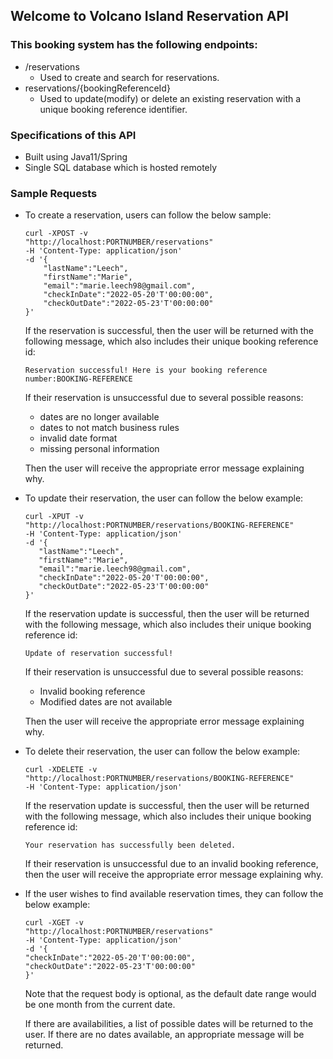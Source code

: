 ## Welcome to Volcano Island Reservation API

### This booking system has the following endpoints:
- /reservations
  - Used to create and search for reservations.
- reservations/{bookingReferenceId}
    - Used to update(modify) or delete an existing reservation with a unique booking reference identifier.
    
### Specifications of this API
- Built using Java11/Spring 
- Single SQL database which is hosted remotely

### Sample Requests
- To create a reservation, users can follow the below sample:

    ```
    curl -XPOST -v 
    "http://localhost:PORTNUMBER/reservations" 
    -H 'Content-Type: application/json' 
    -d '{
        "lastName":"Leech", 
        "firstName":"Marie", 
        "email":"marie.leech98@gmail.com",
        "checkInDate":"2022-05-20'T'00:00:00",
        "checkOutDate":"2022-05-23'T'00:00:00"
    }'
    ```
    
    If the reservation is successful, then the user will be returned with the following message, which also includes their unique booking reference id: 
    
    `Reservation successful! Here is your booking reference number:BOOKING-REFERENCE`
    
    If their reservation is unsuccessful due to several possible reasons:
    - dates are no longer available
    - dates to not match business rules
    - invalid date format
    - missing personal information
    
    Then the user will receive the appropriate error message explaining why. 

- To update their reservation, the user can follow the below example:
     ```
    curl -XPUT -v 
    "http://localhost:PORTNUMBER/reservations/BOOKING-REFERENCE" 
    -H 'Content-Type: application/json' 
    -d '{
        "lastName":"Leech",
        "firstName":"Marie",
        "email":"marie.leech98@gmail.com",
        "checkInDate":"2022-05-20'T'00:00:00",
        "checkOutDate":"2022-05-23'T'00:00:00"
    }'
    ```

  If the reservation update is successful, then the user will be returned with the following message, which also includes their unique booking reference id:

  `Update of reservation successful!`

  If their reservation is unsuccessful due to several possible reasons:
    - Invalid booking reference
    - Modified dates are not available

  Then the user will receive the appropriate error message explaining why. 

- To delete their reservation, the user can follow the below example:
  ```
  curl -XDELETE -v
  "http://localhost:PORTNUMBER/reservations/BOOKING-REFERENCE"
  -H 'Content-Type: application/json'
    ```

  If the reservation update is successful, then the user will be returned with the following message, which also includes their unique booking reference id:

  `Your reservation has successfully been deleted.`

  If their reservation is unsuccessful due to an invalid booking reference, then the user will receive the appropriate error message explaining why. 

- If the user wishes to find available reservation times, they can follow the below example:
    ```
    curl -XGET -v
    "http://localhost:PORTNUMBER/reservations"
    -H 'Content-Type: application/json'
    -d '{
    "checkInDate":"2022-05-20'T'00:00:00",
    "checkOutDate":"2022-05-23'T'00:00:00"
    }'
    ```
    Note that the request body is optional, as the default date range would be one month from the current date.
    
    If there are availabilities, a list of possible dates will be returned to the user.
    If there are no dates available, an appropriate message will be returned.
